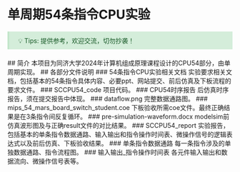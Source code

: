 # 单周期54条指令CPU实验
<!DOCTYPE html>
<html lang="en">
<head>
<meta charset="UTF-8">
<meta name="viewport" content="width=device-width, initial-scale=1.0">
<title>README</title>
<style>
  .tip-box {
    background-color: #d4edda; /* 浅绿色背景 */
    border-left: 4px solid #c3e6cb; /* 绿色边框 */
    margin: 20px 0;
    padding: 10px 20px;
    color: #155724; /* 文本颜色 */
    font-size: 14px; /* 字体大小 */
  }

  .tip-box::before {
    content: "💡"; /* 灯泡图标 */
    margin-right: 8px; /* 图标与文本之间的间距 */
    color: #28a745; /* 图标颜色 */
  }
</style>
</head>
<body>

<div class="tip-box">
  💡 Tips: 提供参考，欢迎交流，切勿抄袭！
</div>

</body>
</html>
## 简介
本项目为同济大学2024年计算机组成原理课程设计的CPU54部分，由单周期实现。
## 各部分文件说明
### 54条指令CPU实验相关文档
实验要求相关文档，包括基本的54条指令具体内容、必要ppt、网站提交、前后仿真及下板流程的要求文件。
### SCCPU54_code
项目代码。
### CPU54时序报告
后仿真时序报告，须在提交报告中体现。
### dataflow.png
完整数据通路图。
### mips_54_mars_board_switch_student.coe
下板验收所需coe文件。最终正确结果是在3条指令间反复循环。
### pre-simulation-waveform.docx
modelsim前仿真波形图及与正确result文件的对比结果。
### SCCPU54_report
实验报告，包括基本的单条指令数据通路、输入输出和指令操作时间表、微操作信号的逻辑表达式以及前后仿真、下板验收结果。
### 单条指令数据通路
每一条指令涉及的单独数据通路、指令流程图。
### 输入输出_指令操作时间表
各元件输入输出和数据流向、微操作信号表等。
